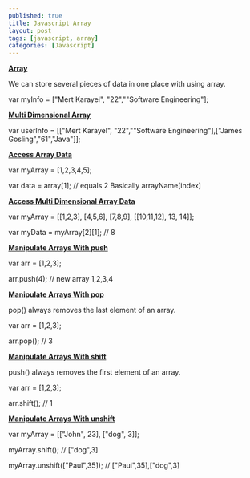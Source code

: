 ```yaml
---
published: true
title: Javascript Array
layout: post
tags: [javascript, array]
categories: [Javascript]
---
```

<b><u>Array</u></b>

We can store several pieces of data in one place with using array.

var myInfo = ["Mert Karayel", "22",""Software Engineering"];

<b><u>Multi Dimensional Array</u></b>

var userInfo = [["Mert Karayel", "22",""Software Engineering"],["James Gosling","61","Java"]];

<b><u>Access Array Data  </u></b>

var myArray = [1,2,3,4,5];

var data = array[1];  // equals 2 Basically arrayName[index]

<b><u>Access Multi Dimensional Array Data</u></b>

var myArray = [[1,2,3], [4,5,6], [7,8,9], [[10,11,12], 13, 14]];

var myData = myArray[2][1]; // 8

<b><u>Manipulate Arrays With push</u></b>

var arr = [1,2,3];

arr.push(4); // new array 1,2,3,4

<b><u>Manipulate Arrays With pop</u></b>

pop() always removes the last element of an array. 

var arr = [1,2,3];

arr.pop(); // 3

<b><u>Manipulate Arrays With shift</u></b>

push() always removes the first element of an array. 

var arr = [1,2,3];

arr.shift(); // 1

<b><u>Manipulate Arrays With unshift</u></b>

var myArray = [["John", 23], ["dog", 3]];

myArray.shift(); // ["dog",3]

myArray.unshift(["Paul",35]); // ["Paul",35],["dog",3]